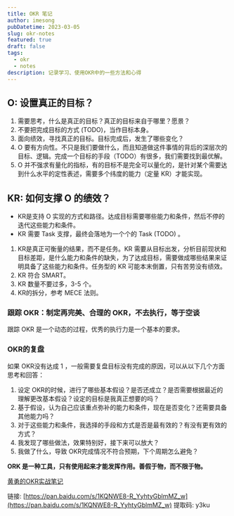 ```yaml
---
title: OKR 笔记
author: imesong
pubDatetime: 2023-03-05
slug: okr-notes
featured: true
draft: false
tags:
  - okr
  - notes
description: 记录学习、使用OKR中的一些方法和心得
---
```


## O: 设置真正的目标？

1. 需要思考，什么是真正的目标？真正的目标来自于哪里？愿景？
2. 不要把完成目标的方式 (TODO)，当作目标本身。
3. 面向绩效，寻找真正的目标。目标完成后，发生了哪些变化？
4. O 要有方向性。不只是我们要做什么，而且知道做这件事情的背后的深层次的目标、逻辑。完成一个目标的手段（TODO）有很多，我们需要找到最优解。
5. O 并不强求有量化的指标，有的目标不是完全可以量化的，是针对某个需要达到什么水平的定性表述，需要多个纬度的能力（定量 KR）才能实现。

<!--more-->

## KR: 如何支撑 O 的绩效？

- KR是支持 O 实现的方式和路径。达成目标需要哪些能力和条件，然后不停的迭代这些能力和条件。
- KR 需要 Task 支撑，最终会落地为一个个的 Task (TODO) 。

1. KR是真正可衡量的结果，而不是任务。KR 需要从目标出发，分析目前现状和目标差距，是什么能力和条件的缺失，为了达成目标，需要做成哪些结果来证明具备了这些能力和条件。任务型的 KR 可能本末倒置，只有苦劳没有绩效。
2. KR 符合 SMART。
3. KR 数量不要过多，3-5 个。
4. KR的拆分，参考 MECE 法则。

### **跟踪 OKR：制定再完美、合理的 OKR，不去执行，等于空谈**

跟踪 OKR 是一个动态的过程，优秀的执行力是一个基本的要求。

### **OKR的复盘**

如果 OKR没有达成 1 ，一般需要复盘目标没有完成的原因，可以从以下几个方面思考和回答：

1. 设定 OKR的时候，进行了哪些基本假设？是否还成立？是否需要根据最近的理解更改基本假设？设定的目标是我真正想要的吗？
2. 基于假设，认为自己应该重点弥补的能力和条件，现在是否变化？还需要具备其他能力吗？
3. 对于这些能力和条件，我选择的手段和方式是否是最有效的？有没有更有效的方式？
4. 我发现了哪些做法，效果特别好，接下来可以放大？
5. 我做了什么，导致 OKR完成情况不符合预期，下个周期怎么避免？

**ORK 是一种工具，只有使用起来才能发挥作用。善假于物，而不限于物。**

[黄勇的OKR实战笔记](https://www.notion.so/OKR-3f89a82146484b398dc4f1201143a115)

链接: [](https://pan.baidu.com/s/1KQNWE8-R_YyhtyGblmMZ_w)[https://pan.baidu.com/s/1KQNWE8-R_YyhtyGblmMZ_w](https://pan.baidu.com/s/1KQNWE8-R_YyhtyGblmMZ_w) 提取码: y3ku
